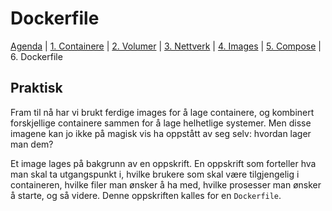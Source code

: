 # Dockerfile

[Agenda](/README.md) | [1. Containere](/containers/README.md) | [2. Volumer](/volumes/README.md) | [3. Nettverk](/networks/README.md) | [4. Images](/images/README.md) | [5. Compose](/compose/README.md) | 6. Dockerfile

## Praktisk

Fram til nå har vi brukt ferdige images for å lage containere, og kombinert forskjellige containere sammen for å lage helhetlige systemer. Men disse imagene kan jo ikke på magisk vis ha oppstått av seg selv: hvordan lager man dem?

Et image lages på bakgrunn av en oppskrift. En oppskrift som forteller hva man skal ta utgangspunkt i, hvilke brukere som skal være tilgjengelig i containeren, hvilke filer man ønsker å ha med, hvilke prosesser man ønsker å starte, og så videre. Denne oppskriften kalles for en `Dockerfile`.
